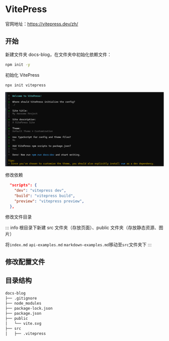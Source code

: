 # VitePress

官网地址：https://vitepress.dev/zh/

## 开始

新建文件夹 docs-blog，在文件夹中初始化依赖文件：

```bash
npm init -y
```

初始化 VitePress

```bash
npx init vitepress
```

![alt text](img/base_init.png)

修改依赖

```json
  "scripts": {
    "dev": "vitepress dev",
    "build": "vitepress build",
    "preview": "vitepress preview",
  },
```

修改文件目录

::: info
根目录下新建 src 文件夹（存放页面）、public 文件夹（存放静态资源、图片）

将`index.md` `api-examples.md` `markdown-examples.md`移动至`src`文件夹下
:::

## 修改配置文件

## 目录结构

```
docs-blog
├── .gitignore
├── node_modules
├── package-lock.json
├── package.json
├── public
│   └── vite.svg
├── src
│   ├── .vitepress
```
